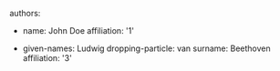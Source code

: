 authors:
  - name: John Doe
    affiliation: '1'

  - given-names: Ludwig
    dropping-particle: van
    surname: Beethoven
    affiliation: '3'

